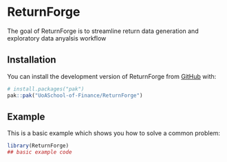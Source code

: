 
# ReturnForge

<!-- badges: start -->
<!-- badges: end -->

The goal of ReturnForge is to streamline return data generation and exploratory data anyalsis workflow

## Installation

You can install the development version of ReturnForge from [GitHub](https://github.com/ReturnForge) with:

``` r
# install.packages("pak")
pak::pak("UoASchool-of-Finance/ReturnForge")
```

## Example

This is a basic example which shows you how to solve a common problem:

``` r
library(ReturnForge)
## basic example code
```

